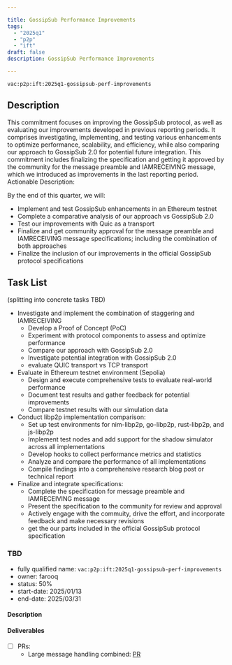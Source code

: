 ```yaml
---

title: GossipSub Performance Improvements
tags:
  - "2025q1"
  - "p2p"
  - "ift"
draft: false
description: GossipSub Performance Improvements

---
```


`vac:p2p:ift:2025q1-gossipsub-perf-improvements`

## Description

This commitment focuses on improving the GossipSub protocol, as well as evaluating our improvements developed in previous reporting periods.
It comprises investigating, implementing, and testing various enhancements to optimize performance, scalability, and efficiency, while also comparing our approach to GossipSub 2.0 for potential future integration. This commitment includes finalizing the specification and getting it approved by the community for the message preamble and IAMRECEIVING message, which we introduced as improvements in the last reporting period. Actionable Description:

By the end of this quarter, we will:

*  Implement and test GossipSub enhancements in an Ethereum testnet
*  Complete a comparative analysis of our approach vs GossipSub 2.0
*  Test our improvements with Quic as a transport
*  Finalize and get community approval for the message preamble and IAMRECEIVING message specifications; including the combination of both approaches
*  Finalize the inclusion of our improvements in the official GossipSub protocol specifications

## Task List

(splitting into concrete tasks TBD)

* Investigate and implement the combination of staggering and IAMRECEIVING
  - Develop a Proof of Concept (PoC)
  - Experiment with protocol components to assess and optimize performance
  - Compare our approach with GossipSub 2.0
  - Investigate potential integration with GossipSub 2.0
  - evaluate QUIC transport vs TCP transport
* Evaluate in Ethereum testnet environment (Sepolia)
  - Design and execute comprehensive tests to evaluate real-world performance
  - Document test results and gather feedback for potential improvements
  - Compare testnet results with our simulation data
* Conduct libp2p implementation comparison:
  - Set up test environments for nim-libp2p, go-libp2p, rust-libp2p, and js-libp2p
  - Implement test nodes and add support for the shadow simulator across all implementations
  - Develop hooks to collect performance metrics and statistics
  - Analyze and compare the performance of all implementations
  - Compile findings into a comprehensive research blog post or technical report
* Finalize and integrate specifications:
  - Complete the specification for message preamble and IAMRECEIVING message
  - Present the specification to the community for review and approval
  - Actively engage with the commuity, drive the effort, and incorporate feedback and make necessary revisions
  - get the our parts included in the official GossipSub protocol specification

### TBD

* fully qualified name: `vac:p2p:ift:2025q1-gossipsub-perf-improvements`
* owner: farooq
* status: 50%
* start-date: 2025/01/13
* end-date: 2025/03/31

#### Description

#### Deliverables
- [ ] PRs:
  - Large message handling combined: [PR](https://github.com/vacp2p/nim-libp2p/pull/1234)
